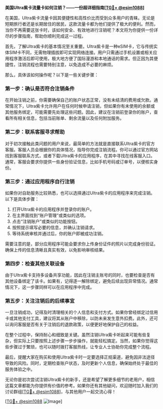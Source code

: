 **美国Ultra紫卡流量卡如何注销？——一份超详细指南[[TG💪+ @esim1088](https://t.me/s/esim1088)]**

在美国，Ultra紫卡流量卡因其便捷性和高性价比而受到众多用户的青睐。无论是短期旅行者还是长期居住的居民，这款流量卡都为他们提供了极大的便利。然而，当你不再需要这张卡时，该如何安全、有效地进行注销呢？本文将为你提供一份详尽的步骤指南，帮助你顺利完成这一过程。

首先，了解Ultra紫卡的基本情况至关重要。Ultra紫卡是一种eSIM卡，它与传统实体SIM卡不同，无需物理插拔即可实现网络连接。用户只需通过手机设置或相关应用程序激活后即可使用，极大地方便了国际漫游和本地通话的需求。但正因为其便捷性，注销流程也需要特别注意，以免造成不必要的麻烦。

那么，具体该如何操作呢？以下是一些关键步骤：

### 第一步：确认是否符合注销条件

在开始注销之前，你需要确保自己的账户状态正常，没有未结清的费用或欠款。通常情况下，Ultra紫卡允许用户在任何时候申请注销，但如果你有未使用的余额或其他服务绑定，可能需要先处理这些问题。因此，建议在注销前登录你的账户，查看所有相关信息，包括当前账单、剩余流量以及任何附加服务。

### 第二步：联系客服寻求帮助

对于初次接触此类问题的用户来说，最简单的方法就是直接联系Ultra紫卡的官方客服。客服人员会根据你的具体情况，指导你完成注销流程。你可以通过官方网站找到客服联系方式，或者下载Ultra紫卡的应用程序，在其中寻找在线客服入口。通常，客服会要求你提供一些身份验证信息，比如手机号码或订单号，以便核实身份。

### 第三步：通过应用程序自行注销

如果你对自助服务比较熟悉，也可以选择通过Ultra紫卡的应用程序来完成注销。以下是具体步骤：

1. 打开Ultra紫卡的应用程序并登录你的账户。
2. 在主界面找到“账户管理”或类似的选项。
3. 点击“注销账户”或类似的功能按钮。
4. 按照提示填写必要的信息，并确认注销请求。
5. 等待系统审核并通过后，你的账户即被成功注销。

需要注意的是，部分应用程序可能会要求你上传身份证件的照片以完成身份验证。确保上传的信息清晰且真实有效，以免影响审核结果。

### 第四步：检查其他关联设备

由于Ultra紫卡支持多设备共享功能，因此在注销主账号的同时，也要检查是否有其他设备绑定了该卡。如果有，记得逐一解除绑定，避免后续出现异常情况。通常情况下，这一步骤同样可以在应用程序中完成。

### 第五步：关注注销后的后续事宜

一旦注销成功，记得及时清理相关的个人信息和支付方式。如果你曾经绑定过信用卡或其他支付工具，建议将其从账户中移除，以防未来发生意外扣费。此外，还可以询问客服是否有关于注销后的退款政策，以便更好地保护自己的权益。

在整个过程中，保持耐心和细致是关键。虽然注销Ultra紫卡听起来可能有些复杂，但实际上只要按照上述步骤一步步操作，就能轻松搞定。当然，如果你觉得这些步骤过于繁琐，也可以随时拨打客服热线，让专业人士协助你完成整个流程。

最后，提醒大家在购买和使用Ultra紫卡时一定要选择正规渠道，避免因非法途径导致的风险。同时，定期检查账户状态，及时更新个人信息，确保始终处于最佳的服务体验之中。

无论你是初次尝试注销Ultra紫卡的新手，还是希望了解更多细节的老用户，相信这篇文章都能为你提供有价值的参考。如果你还有其他疑问，欢迎随时加入我们的讨论群组[[TG💪+ @esim1088](https://t.me/s/esim1088)]，与其他用户一起交流心得！

[[TG💪+ @esim1088](https://t.me/s/esim1088) ![Image](https://i.postimg.cc/4NQfJmqS/Snipaste-2025-05-13-00-14-12.png)]